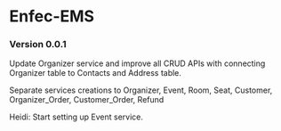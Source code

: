 # Enfec-EMS
### Version 0.0.1
Update Organizer service and improve all CRUD APIs with connecting Organizer table to Contacts and Address table. 

Separate services creations to Organizer, Event, Room, Seat, Customer, Organizer_Order, Customer_Order, Refund

Heidi: Start setting up Event service. 
